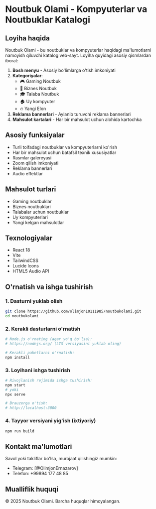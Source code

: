 # Noutbuk Olami - Kompyuterlar va Noutbuklar Katalogi

## Loyiha haqida
Noutbuk Olami - bu noutbuklar va kompyuterlar haqidagi ma'lumotlarni namoyish qiluvchi katalog veb-sayt. Loyiha quyidagi asosiy qismlardan iborat:

1. **Bosh menyu** - Asosiy bo'limlarga o'tish imkoniyati
2. **Kategoriyalar**:
   - 🎮 Gaming Noutbuk
   - 💼 Biznes Noutbuk
   - 🎓 Talaba Noutbuk
   - 🏠 Uy kompyuter
   - 🔥 Yangi Elon
3. **Reklama bannerlari** - Aylanib turuvchi reklama bannerlari
4. **Mahsulot kartalari** - Har bir mahsulot uchun alohida kartochka

## Asosiy funksiyalar
- Turli toifadagi noutbuklar va kompyuterlarni ko'rish
- Har bir mahsulot uchun batafsil texnik xususiyatlar
- Rasmlar galereyasi
- Zoom qilish imkoniyati
- Reklama bannerlari
- Audio effektlar

## Mahsulot turlari
- Gaming noutbuklar
- Biznes noutbuklari
- Talabalar uchun noutbuklar
- Uy kompyuterlari
- Yangi kelgan mahsulotlar

## Texnologiyalar
- React 18
- Vite
- TailwindCSS
- Lucide Icons
- HTML5 Audio API

## O'rnatish va ishga tushirish

### 1. Dasturni yuklab olish
```bash
git clone https://github.com/olimjon10111985/noutbukolami.git
cd noutbukolami
```

### 2. Kerakli dasturlarni o'rnatish
```bash
# Node.js o'rnating (agar yo'q bo'lsa):
# https://nodejs.org/ (LTS versiyasini yuklab oling)

# Kerakli paketlarni o'rnatish:
npm install
```

### 3. Loyihani ishga tushirish
```bash
# Rivojlanish rejimida ishga tushirish:
npm start
# yoki
npx serve

# Brauzerga o'tish:
# http://localhost:3000
```

### 4. Tayyor versiyani yig'ish (ixtiyoriy)
```bash
npm run build
```

## Kontakt ma'lumotlari
Savol yoki takliflar bo'lsa, murojaat qilishingiz mumkin:
- Telegram: [@OlimjonErnazarov]
- Telefon: +99894 177 48 85

## Mualliflik huquqi
© 2025 Noutbuk Olami. Barcha huquqlar himoyalangan.
